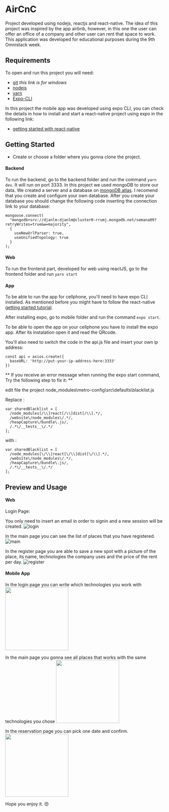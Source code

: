 # AirCnC
Project developed using nodejs, reactjs and react-native. The idea of this project was inspired by the app airbnb, however, in this one the user can offer an office of a company and other user can rent that space to work. 
This application was developed for educational purposes during the 9th Omnistack week.

## Requirements
To open and run this project you will need:
* [git](https://git-scm.com/download/win) *this link is for windows*
* [nodejs](https://nodejs.org/)
* [yarn](https://classic.yarnpkg.com/)
* [Expo-CLI](https://reactnative.dev/docs/0.61/getting-started)

In this project the mobile app was developed using expo CLI, 
you can check the details in how to install and start a react-native project using expo in the following link:
* [getting started with react-native](https://reactnative.dev/docs/0.61/getting-started)

## Getting Started

* Create or choose a folder where you gonna clone the project.


#### Backend
To run the backend, go to the backend folder and run the command `yarn dev`. It will run on port 3333.
In this project we used mongoDB to store our data. We created a server and a database on [mongoDB atlas](https://account.mongodb.com/account/login). 
I recomend that you create and configure your own database. After you create your database you should change the following code inserting the connection link to your database:
```
mongoose.connect(
  "mongodb+srv://djanlm:djanlm@cluster0-rrumj.mongodb.net/semana09?retryWrites=true&w=majority",
  {
    useNewUrlParser: true,
    useUnifiedTopology: true
  }
);
```

#### Web
To run the frontend part, developed for web using reactJS, go to the frontend folder and run `yarn start`

#### App 
To be able to run the app for cellphone, you'll need to have expo CLI installed. As mentioned before you might have to follow the react-native [getting started tutorial](https://reactnative.dev/docs/0.61/getting-started).

After installing expo, go to mobile folder and run the command `expo start`. 

To be able to open the app on your cellphone you have to install the expo app. After its instalation open it and read the QRcode. 

You'll also need to switch the code in the api.js file and insert your own ip address:

```
const api = axios.create({
  baseURL: 'http://put-your-ip-address-here:3333'
})
```
** If you receive an error message when running the expo start command, Try the following step to fix it: **

edit file the project  node_modules\metro-config\src\defaults\blacklist.js

Replace : 

```
var sharedBlacklist = [
  /node_modules[/\\]react[/\\]dist[/\\].*/,
  /website\/node_modules\/.*/,
  /heapCapture\/bundle\.js/,
  /.*\/__tests__\/.*/
];
```

with : 
```
var sharedBlacklist = [
  /node_modules[\/\\]react[\/\\]dist[\/\\].*/,
  /website\/node_modules\/.*/,
  /heapCapture\/bundle\.js/,
  /.*\/__tests__\/.*/
];
```
## Preview and Usage

#### Web

Login Page:

You only need to insert an email in order to signin and a new session will be created.
![login](https://github.com/djanlm/SemanaOmniStack9_AirCnC/blob/master/login_webpng.png?raw=true)

In the main page you can see the list of places that you have registered.
![main](https://github.com/djanlm/SemanaOmniStack9_AirCnC/blob/master/Lista_de_locais.png?raw=true)

In the register page you are able to save a new spot with a picture of the place, its name, technologies the company uses and the price of the rent per day.
![register](https://github.com/djanlm/SemanaOmniStack9_AirCnC/blob/master/cadastro_de_empresa.png?raw=true)


#### Mobile App

In the login page you can write which technologies you work with
<img src="https://github.com/djanlm/SemanaOmniStack9_AirCnC/blob/master/login_mobile.jpg" width="200">

In the main page you gonna see all places that works with the same technologies you chose
<img src="https://github.com/djanlm/SemanaOmniStack9_AirCnC/blob/master/lista_mobile.jpg?raw=true" width="200">

In the reservation page you can pick one date and confirm. 
<img src="https://github.com/djanlm/SemanaOmniStack9_AirCnC/blob/master/reservation_mobile.jpg?raw=true" width="200">




Hope you enjoy it. :heart_eyes:
